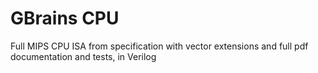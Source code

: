 # GBrains CPU

Full MIPS CPU ISA from specification with vector extensions and full pdf documentation and tests, in Verilog